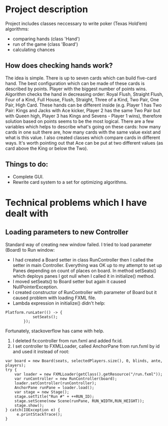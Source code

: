 # Project description
Project includes classes neccessary to write poker (Texas Hold’em) algorithms:
- comparing hands (class 'Hand')
- run of the game (class 'Board')
- calculating chances

## How does checking hands work?
The idea is simple. There is up to seven cards which can build five-card hand. The best configuration which can be made of these cards is described by points. Player with the biggest number of points wins. Algorithm checks the hand in decreasing order: Royal Flush, Straight Flush, Four of a Kind, Full House, Flush, Straight, Three of a Kind, Two Pair, One Pair, High Card. These hands can be different inside (e.g. Player 1 has Two Pair: Kings and Jacks with Ace kicker, Player 2 has the same Two Pair but with Queen high, Player 3 has Kings and Sevens - Player 1 wins), therefore solution based on points seems to be the most logical.
There are a few variables which helps to describe what's going on these cards: how many cards in one suit there are, how many cards with the same value exist and what is this value. I also created classes which compare cards in different ways. It's worth pointing out that Ace can be put at two different values (as card above the King or below the Two).

## Things to do:
- Complete GUI.
- Rewrite card system to a set for optimizing algorithms.

# Technical problems which I have dealt with

## Loading parameters to new Controller
Standard way of creating new window failed. I tried to load parameter (Board) to Run window:
- I had created a Board setter in class RunController then I called the setter in main Controller. Everything was OK up to my attempt to set up Panes depending on count of places on board. In method setSeats() which deploys panes I got null when I called it in initialize() method.
- I moved setSeats() to Board setter but again it caused NullPointerException.
- I created constructor of RunController with parameter of Board but it caused problem with loading FXML file.
- Lambda expression in initialize() didn't help:
```
Platform.runLater(() -> {
            setSeats();
        });
```
Fortunately, stackoverflow has came with help.
1. I deleted fx:controller from run.fxml and added fx:id.
2. I set controller to FXMLLoader, called AnchorPane from run.fxml by id and used it instead of root:
```
var board = new Board(seats, selectedPlayers.size(), 0, blinds, ante, players);
try {
    var loader = new FXMLLoader(getClass().getResource("/run.fxml"));
    var runController = new RunController(board);
    loader.setController(runController);
    AnchorPane runPane = loader.load();
    var stage = new Stage();
    stage.setTitle("Run #" + ++RUN_ID);
    stage.setScene(new Scene(runPane, RUN_WIDTH,RUN_HEIGHT));
    stage.show();
} catch(IOException e) {
     e.printStackTrace();
}
```
